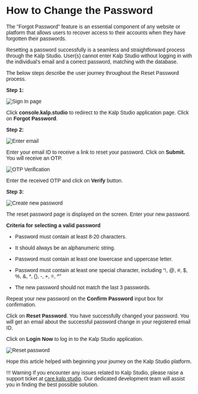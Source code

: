 <style>  body { font-family: "Source Sans 3", sans-serif!important; }</style>

<link  href="https://fonts.googleapis.com/css2?family=Source+Sans+3:ital,wght@0,200..900;1,200..900&display=swap"  rel="stylesheet">  <link  rel="stylesheet"  href="https://fonts.googleapis.com/icon?family=Material+Icons">

# **How to Change the Password**

The "Forgot Password" feature is an essential component of any website or platform that allows users to recover access to their accounts when they have forgotten their passwords.

Resetting a password successfully is a seamless and straightforward process through the Kalp Studio. User(s) cannot enter Kalp Studio without logging in with the individual’s email and a correct password, matching with the database.

The below steps describe the user journey throughout the Reset Password process.

**Step 1:**

![Sign In page](https://docs.kalp.studio/~gitbook/image?url=https%3A%2F%2F1148605496-files.gitbook.io%2F%7E%2Ffiles%2Fv0%2Fb%2Fgitbook-x-prod.appspot.com%2Fo%2Fspaces%252F4gkv2XhY4CmWY6Vp0djW%252Fuploads%252FNDQd3sTP6YdJ1oFbj2KB%252Fimage.png%3Falt%3Dmedia%26token%3Dd1189853-961f-44b2-9a0f-909ede72c845&width=768&dpr=4&quality=100&sign=4dfb07cd&sv=1)

Click **console.kalp.studio** to redirect to the Kalp Studio application page. Click on **Forgot Password**.

**Step 2:**

![Enter email](https://docs.kalp.studio/~gitbook/image?url=https%3A%2F%2F1148605496-files.gitbook.io%2F%7E%2Ffiles%2Fv0%2Fb%2Fgitbook-x-prod.appspot.com%2Fo%2Fspaces%252F4gkv2XhY4CmWY6Vp0djW%252Fuploads%252FqvpNkNGbMmA7AZiP16WU%252Fimage.png%3Falt%3Dmedia%26token%3D9e558743-7fc5-4aaf-98bb-1b1136bdd09a&width=768&dpr=4&quality=100&sign=91be2316&sv=1)

Enter your email ID to receive a link to reset your password. Click on **Submit.** You will receive an OTP.

![OTP Verification](https://docs.kalp.studio/~gitbook/image?url=https%3A%2F%2F1148605496-files.gitbook.io%2F%7E%2Ffiles%2Fv0%2Fb%2Fgitbook-x-prod.appspot.com%2Fo%2Fspaces%252F4gkv2XhY4CmWY6Vp0djW%252Fuploads%252FpERp6NAxCyrH51dtYR2H%252Fimage.png%3Falt%3Dmedia%26token%3D1f0669f7-a506-45c1-be40-dd80f7a75f29&width=768&dpr=4&quality=100&sign=6a80fe43&sv=1)

Enter the received OTP and click on **Verify** button.

**Step 3:**

![Create new password](https://docs.kalp.studio/~gitbook/image?url=https%3A%2F%2F1148605496-files.gitbook.io%2F%7E%2Ffiles%2Fv0%2Fb%2Fgitbook-x-prod.appspot.com%2Fo%2Fspaces%252F4gkv2XhY4CmWY6Vp0djW%252Fuploads%252FFITccizuDcb6rN2IMxKA%252Fimage.png%3Falt%3Dmedia%26token%3D27d0baff-ac44-4463-b365-b3184b1e934a&width=768&dpr=4&quality=100&sign=6652adde&sv=1)

The reset password page is displayed on the screen. Enter your new password.

**Criteria for selecting a valid password**

-   Password must contain at least 8-20 characters.
    
-   It should always be an alphanumeric string.
    
-   Password must contain at least one lowercase and uppercase letter.
    
-   Password must contain at least one special character, including “!, @, #, $, %, &, *, (), -, +, =, ^”
    
-   The new password should not match the last 3 passwords.
    

Repeat your new password on the **Confirm Password** input box for confirmation.

Click on **Reset Password**. You have successfully changed your password. You will get an email about the successful password change in your registered email ID.

Click on **Login Now** to log in to the Kalp Studio application.

![Reset password](https://docs.kalp.studio/~gitbook/image?url=https%3A%2F%2F1148605496-files.gitbook.io%2F%7E%2Ffiles%2Fv0%2Fb%2Fgitbook-x-prod.appspot.com%2Fo%2Fspaces%252F4gkv2XhY4CmWY6Vp0djW%252Fuploads%252FPJmShyBTm5fp81OVcIlz%252Fimage.png%3Falt%3Dmedia%26token%3Dac7bfbd0-4b7f-4169-a382-ce96602405e0&width=768&dpr=4&quality=100&sign=73cd245c&sv=1)

Hope this article helped with beginning your journey on the Kalp Studio platform.

!!! Warning
    If you encounter any issues related to Kalp Studio, please raise a support ticket at [care.kalp.studio](mailto:care.kalp.studio). Our dedicated development team will assist you in finding the best possible solution.